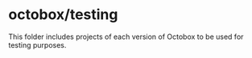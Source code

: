 # octobox/testing
This folder includes projects of each version of Octobox to be used for testing purposes.